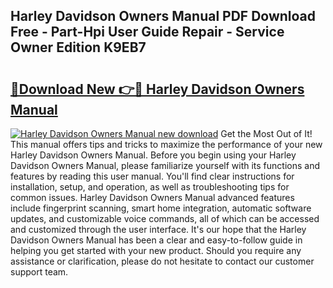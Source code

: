 ## Harley Davidson Owners Manual PDF Download Free - Part-Hpi User Guide Repair - Service Owner Edition K9EB7

# <h2><a href="http://bc32408.oget.top/?id=Harley+Davidson+Owners+Manual">🔗Download New 👉🔴 Harley Davidson Owners Manual</a></h2>

[![Harley Davidson Owners Manual new download](https://i.imgur.com/5g1atiW.png)](http://bc32408.oget.top/?id=Harley+Davidson+Owners+Manual)
Get the Most Out of It! This manual offers tips and tricks to maximize the performance of your new Harley Davidson Owners Manual. Before you begin using your Harley Davidson Owners Manual, please familiarize yourself with its functions and features by reading this user manual. You'll find clear instructions for installation, setup, and operation, as well as troubleshooting tips for common issues. Harley Davidson Owners Manual advanced features include fingerprint scanning, smart home integration, automatic software updates, and customizable voice commands, all of which can be accessed and customized through the user interface. It's our hope that the Harley Davidson Owners Manual has been a clear and easy-to-follow guide in helping you get started with your new product. Should you require any assistance or clarification, please do not hesitate to contact our customer support team.
